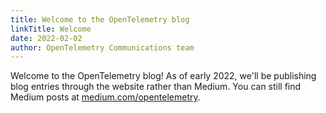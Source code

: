 ```yaml
---
title: Welcome to the OpenTelemetry blog
linkTitle: Welcome
date: 2022-02-02
author: OpenTelemetry Communications team
---
```


Welcome to the OpenTelemetry blog! As of early 2022, we'll be publishing blog
entries through the website rather than Medium. You can still find Medium posts
at [medium.com/opentelemetry][].

[medium.com/opentelemetry]: https://medium.com/opentelemetry
